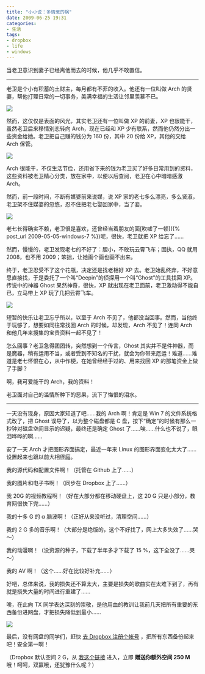 ```yaml
---
title: "小小说：多情惹的祸"
date: 2009-06-25 19:31
categories:
- 生活
tags:
- dropbox
- life
- windows
---
```


当老卫意识到妻子已经离他而去的时候，他几乎不敢置信。

------------------------------------------------------------------------

老卫是个小有积蓄的土财主，每月都有不菲的收入。他还有一位叫做 Arch
的贤妻，帮他打理日常的一切事务，美满幸福的生活让邻里羡慕不已。

![](http://aur.archlinux.org/images/titlelogo.png)

然而，这仅仅是表面的风光，其实老卫还有一位叫做 XP 的前妻，XP
也很能干，虽然老卫后来移情别恋转向 Arch，现在已经和 XP
少有联系，然而他仍然分出一些资金给她。老卫把自己赚的钱分为 160 份，其中
20 份给 XP，其他的交给 Arch 保管。

![](http://www.deepin.org/404/logo.jpg)

Arch
很能干，不仅生活节俭，还用省下来的钱为老卫买了好多日常用到的资料，这些资料被老卫精心分类，放在家中，以便以后查阅，老卫在心中暗暗感激
Arch。

然而，前一段时间，不断有媒婆前来说媒，说 XP
家的老七多么漂亮，多么贤淑，老卫架不住媒婆的忽悠，忍不住把老七娶回家中，当了妾。

![](http://res1.windows.microsoft.com/resbox/en/Windows%207/Main/f/c/fc42ff65-7f8d-4c4b-ba66-31f5412d2005/fc42ff65-7f8d-4c4b-ba66-31f5412d2005.jpg)

老七长得确实不赖，老卫很是喜欢，还曾经当着朋友的面[吹嘘了一顿]({% post_url 2009-05-05-windows-7 %})呢，很快，老卫就把 XP 给忘了……

然而，慢慢的，老卫发现老七的不好了：胆小，不敢玩云霄飞车；固执，QQ 就用
2008，也不用 2009；笨拙，让她画个画也画不出来。

终于，老卫忍受不了这个花瓶，决定还是找老相好 XP
去。老卫始乱终弃，不好意思直接找，于是委托了一个叫“Deepin”的侦探用一个叫“Ghost”的工具找回
XP。传说中的神器 Ghost 果然神奇，很快，XP
就出现在老卫面前，老卫激动得不能自已，立马带上 XP 玩了几把云霄飞车。

![](http://www.papadi.gr/Portals/papadi/Blog/Files/4/34/nortonGhost.png)

短暂的快乐让老卫忘乎所以，以至于 Arch
不见了，他都没当回事。然而，当他终于玩够了，想要如同往常找回 Arch
的时候，却发现，Arch 不见了！连同 Arch
和他几年来搜集的宝贵资料一起不见了！

怎么回事？老卫急得团团转，突然想到一个传言，Ghost
其实并不是件神器，而是魔器，稍有运用不当，或者受到不知名的干扰，就会为你带来厄运！难道……难道是老七怀恨在心，从中作梗，在她曾经经手过的、用来找回
XP 的那笔资金上做了手脚？

啊，我可爱能干的 Arch，我的资料！

老卫面对自己的滥情所种下的恶果，流下了悔恨的泪水。

------------------------------------------------------------------------

一天没有现身，原因大家知道了吧……我的 Arch 啊！肯定是 Win 7
的文件系统格式改了，把 Ghost 误导了，以为整个磁盘都是 C
盘，按下“确定”的时候有那么一秒钟对磁盘空间显示的迟疑，最终还是确定 Ghost
了……唉……什么也不说了，眼泪哗哗的啊……

安了一天 Arch 才把图形界面搞定，最近一年来 Linux
的图形界面变化太大了……设置起来也跟以前大相径庭。

我的源代码和配置文件啊！（托管在 Github 上了……）

我的图片和电子书啊！（同步在 Dropbox 上了……）

我 20G 的视频教程啊！（好在大部分都在移动硬盘上，这 20 G
只是小部分，教育网很快下完……）

我的十多 G 的 α 脑波啊！（正好从来没听过，清理空间……）

我的 2 G
多的音乐啊！（大部分是绝版的，这个不好找了，网上大多失效了……哭～）

我的动漫啊！（没资源的种子，下载了半年多才下载了 15
%，这下全没了……哭～）

我的 AV 啊！（这个……好在比较好补充……）

好吧，总体来说，我的损失还不算太大，主要是损失的歌曲实在太难下到了，再有就是损失大量的时间进行重建了……

唉，在此向 TX
同学表达深刻的崇敬，是他用血的教训让我前几天把所有重要的东西备份进网盘，才把损失降低到最小……

![](https://www.getdropbox.com/static/1245913201/images/new_logo.png)

最后，没有网盘的同学们，赶快 [去 Dropbox
注册个帐号](https://www.getdropbox.com/referrals/NTExMjY4OTM5)
，把所有东西备份起来吧！安全第一啊！

（Dropbox 默认空间 2 G，从
[我这个链接](https://www.getdropbox.com/referrals/NTExMjY4OTM5)
进入，立即 **赠送你额外空间 250 M** 哦！呵呵，双赢哦，还犹豫什么呢？）

